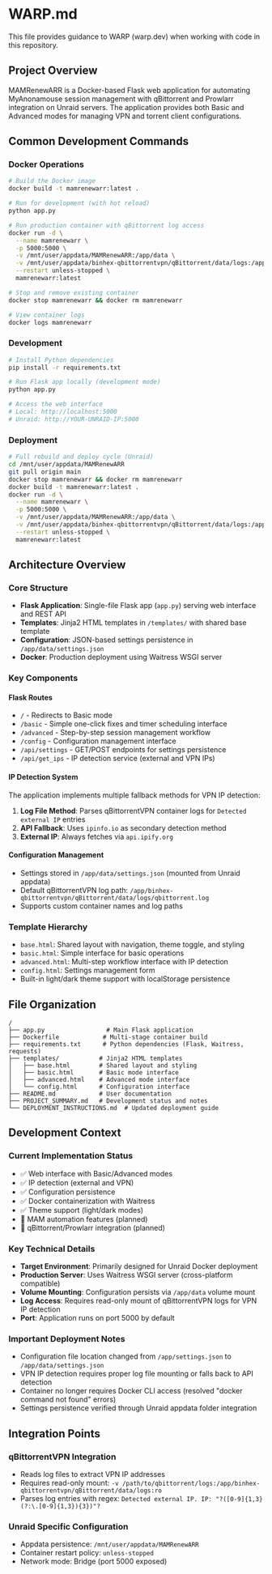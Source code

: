 # WARP.md

This file provides guidance to WARP (warp.dev) when working with code in this repository.

## Project Overview

MAMRenewARR is a Docker-based Flask web application for automating MyAnonamouse session management with qBittorrent and Prowlarr integration on Unraid servers. The application provides both Basic and Advanced modes for managing VPN and torrent client configurations.

## Common Development Commands

### Docker Operations
```bash
# Build the Docker image
docker build -t mamrenewarr:latest .

# Run for development (with hot reload)
python app.py

# Run production container with qBittorrent log access
docker run -d \
  --name mamrenewarr \
  -p 5000:5000 \
  -v /mnt/user/appdata/MAMRenewARR:/app/data \
  -v /mnt/user/appdata/binhex-qbittorrentvpn/qBittorrent/data/logs:/app/shared/qbittorrent-logs:ro \
  --restart unless-stopped \
  mamrenewarr:latest

# Stop and remove existing container
docker stop mamrenewarr && docker rm mamrenewarr

# View container logs
docker logs mamrenewarr
```

### Development
```bash
# Install Python dependencies
pip install -r requirements.txt

# Run Flask app locally (development mode)
python app.py

# Access the web interface
# Local: http://localhost:5000
# Unraid: http://YOUR-UNRAID-IP:5000
```

### Deployment
```bash
# Full rebuild and deploy cycle (Unraid)
cd /mnt/user/appdata/MAMRenewARR
git pull origin main
docker stop mamrenewarr && docker rm mamrenewarr
docker build -t mamrenewarr:latest .
docker run -d \
  --name mamrenewarr \
  -p 5000:5000 \
  -v /mnt/user/appdata/MAMRenewARR:/app/data \
  -v /mnt/user/appdata/binhex-qbittorrentvpn/qBittorrent/data/logs:/app/shared/qbittorrent-logs:ro \
  --restart unless-stopped \
  mamrenewarr:latest
```

## Architecture Overview

### Core Structure
- **Flask Application**: Single-file Flask app (`app.py`) serving web interface and REST API
- **Templates**: Jinja2 HTML templates in `/templates/` with shared base template
- **Configuration**: JSON-based settings persistence in `/app/data/settings.json`
- **Docker**: Production deployment using Waitress WSGI server

### Key Components

#### Flask Routes
- `/` - Redirects to Basic mode
- `/basic` - Simple one-click fixes and timer scheduling interface
- `/advanced` - Step-by-step session management workflow
- `/config` - Configuration management interface
- `/api/settings` - GET/POST endpoints for settings persistence
- `/api/get_ips` - IP detection service (external and VPN IPs)

#### IP Detection System
The application implements multiple fallback methods for VPN IP detection:
1. **Log File Method**: Parses qBittorrentVPN container logs for `Detected external IP` entries
2. **API Fallback**: Uses `ipinfo.io` as secondary detection method
3. **External IP**: Always fetches via `api.ipify.org`

#### Configuration Management
- Settings stored in `/app/data/settings.json` (mounted from Unraid appdata)
- Default qBittorrentVPN log path: `/app/binhex-qbittorrentvpn/qBittorrent/data/logs/qbittorrent.log`
- Supports custom container names and log paths

### Template Hierarchy
- `base.html`: Shared layout with navigation, theme toggle, and styling
- `basic.html`: Simple interface for basic operations
- `advanced.html`: Multi-step workflow interface with IP detection
- `config.html`: Settings management form
- Built-in light/dark theme support with localStorage persistence

## File Organization

```
/
├── app.py                 # Main Flask application
├── Dockerfile            # Multi-stage container build
├── requirements.txt      # Python dependencies (Flask, Waitress, requests)
├── templates/           # Jinja2 HTML templates
│   ├── base.html        # Shared layout and styling
│   ├── basic.html       # Basic mode interface
│   ├── advanced.html    # Advanced mode interface
│   └── config.html      # Configuration interface
├── README.md            # User documentation
├── PROJECT_SUMMARY.md   # Development status and notes
└── DEPLOYMENT_INSTRUCTIONS.md  # Updated deployment guide
```

## Development Context

### Current Implementation Status
- ✅ Web interface with Basic/Advanced modes
- ✅ IP detection (external and VPN)
- ✅ Configuration persistence
- ✅ Docker containerization with Waitress
- ✅ Theme support (light/dark modes)
- 🔄 MAM automation features (planned)
- 🔄 qBittorrent/Prowlarr integration (planned)

### Key Technical Details
- **Target Environment**: Primarily designed for Unraid Docker deployment
- **Production Server**: Uses Waitress WSGI server (cross-platform compatible)
- **Volume Mounting**: Configuration persists via `/app/data` volume mount
- **Log Access**: Requires read-only mount of qBittorrentVPN logs for VPN IP detection
- **Port**: Application runs on port 5000 by default

### Important Deployment Notes
- Configuration file location changed from `/app/settings.json` to `/app/data/settings.json`
- VPN IP detection requires proper log file mounting or falls back to API detection
- Container no longer requires Docker CLI access (resolved "docker command not found" errors)
- Settings persistence verified through Unraid appdata folder integration

## Integration Points

### qBittorrentVPN Integration
- Reads log files to extract VPN IP addresses
- Requires read-only mount: `-v /path/to/qbittorrent/logs:/app/binhex-qbittorrentvpn/qBittorrent/data/logs:ro`
- Parses log entries with regex: `Detected external IP. IP: "?([0-9]{1,3}(?:\.[0-9]{1,3}){3})"?`

### Unraid Specific Configuration
- Appdata persistence: `/mnt/user/appdata/MAMRenewARR`
- Container restart policy: `unless-stopped`
- Network mode: Bridge (port 5000 exposed)